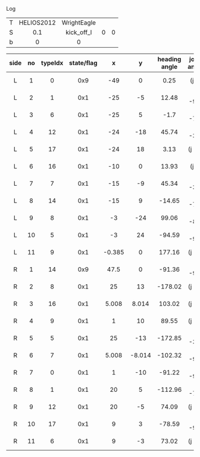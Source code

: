 Log

| | | | | |
| :--: | :--: | :--: | :--: | :--: |
|T|HELIOS2012|WrightEagle| | |
|S|0.1|kick_off_l|0|0|
|b|0|0| | |



| side |  no  | typeIdx | state/flag |   x    |   y    | heading angle | joint angle | stamina  |
| :--: | :--: | :-----: | :--------: | :----: | :----: | :-----------: | :---------: | :------: |
|  L   |  1   |    0    |    0x9     |  -49   |   0    |     0.25      |    (j 0)    | (s 8000) |
|  L   |  2   |    1    |    0x1     |  -25   |   -5   |     12.48     |   (j -90)   | (s 8000) |
|  L   |  3   |    6    |    0x1     |  -25   |   5    |     -1.7      |   (j -76)   | (s 8000) |
|  L   |  4   |   12    |    0x1     |  -24   |  -18   |     45.74     |   (j -39)   | (s 8000) |
|  L   |  5   |   17    |    0x1     |  -24   |   18   |     3.13      |   (j 12)    | (s 8000) |
|  L   |  6   |   16    |    0x1     |  -10   |   0    |     13.93     |    (j 0)    | (s 8000) |
|  L   |  7   |    7    |    0x1     |  -15   |   -9   |     45.34     |   (j -35)   | (s 8000) |
|  L   |  8   |   14    |    0x1     |  -15   |   9    |    -14.65     |   (j -76)   | (s 8000) |
|  L   |  9   |    8    |    0x1     |   -3   |  -24   |     99.06     |   (j -88)   | (s 8000) |
|  L   |  10  |    5    |    0x1     |   -3   |   24   |    -94.59     |   (j -90)   | (s 8000) |
|  L   |  11  |    9    |    0x1     | -0.385 |   0    |    177.16     |   (j 90)    | (s 8000) |
|  R   |  1   |   14    |    0x9     |  47.5  |   0    |    -91.36     |   (j -90)   | (s 8000) |
|  R   |  2   |    8    |    0x1     |   25   |   13   |    -178.02    |   (j 10)    | (s 8000) |
|  R   |  3   |   16    |    0x1     | 5.008  | 8.014  |    103.02     |   (j 90)    | (s 8000) |
|  R   |  4   |    9    |    0x1     |   1    |   10   |     89.55     |   (j 90)    | (s 8000) |
|  R   |  5   |    5    |    0x1     |   25   |  -13   |    -172.85    |   (j -35)   | (s 8000) |
|  R   |  6   |    7    |    0x1     | 5.008  | -8.014 |    -102.32    |   (j -90)   | (s 8000) |
|  R   |  7   |    0    |    0x1     |   1    |  -10   |    -91.22     |   (j -90)   | (s 8000) |
|  R   |  8   |    1    |    0x1     |   20   |   5    |    -112.96    |   (j -75)   | (s 8000) |
|  R   |  9   |   12    |    0x1     |   20   |   -5   |     74.09     |   (j 81)    | (s 8000) |
|  R   |  10  |   17    |    0x1     |   9    |   3    |    -78.59     |   (j -90)   | (s 8000) |
|  R   |  11  |    6    |    0x1     |   9    |   -3   |     73.02     |   (j 90)    | (s 8000) |
